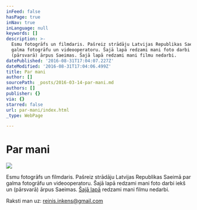 ```yaml
---
inFeed: false
hasPage: true
inNav: true
inLanguage: null
keywords: []
description: >-
  Esmu fotogrāfs un filmdaris. Pašreiz strādāju Latvijas Republikas Saeimā par
  galma fotogrāfu un videooperatoru. Šajā lapā redzami mani foto darbi iekš un
  (pārsvarā) ārpus Saeimas. Šajā lapā redzami mani filmu nedarbi.
datePublished: '2016-08-31T17:04:07.227Z'
dateModified: '2016-08-31T17:04:06.499Z'
title: Par mani
author: []
sourcePath: _posts/2016-03-14-par-mani.md
authors: []
publisher: {}
via: {}
starred: false
url: par-mani/index.html
_type: WebPage

---
```

# Par mani
![](https://the-grid-user-content.s3-us-west-2.amazonaws.com/db9d1db6-450c-4f9d-8c0f-f81cbd292f16.jpg)

Esmu fotogrāfs un filmdaris. Pašreiz strādāju Latvijas Republikas Saeimā par galma fotogrāfu un videooperatoru. Šajā lapā redzami mani foto darbi iekš un (pārsvarā) ārpus Saeimas. [Šajā lapā][0] redzami mani filmu nedarbi.

Raksti man uz: reinis.inkens@gmail.com

[0]: http://www.dicethrowfilms.eu/